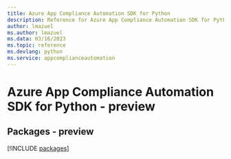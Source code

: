 ```yaml
---
title: Azure App Compliance Automation SDK for Python
description: Reference for Azure App Compliance Automation SDK for Python
author: lmazuel
ms.author: lmazuel
ms.data: 03/16/2023
ms.topic: reference
ms.devlang: python
ms.service: appcomplianceautomation
---
```

# Azure App Compliance Automation SDK for Python - preview
## Packages - preview
[!INCLUDE [packages](app-compliance-automation-index.md)]